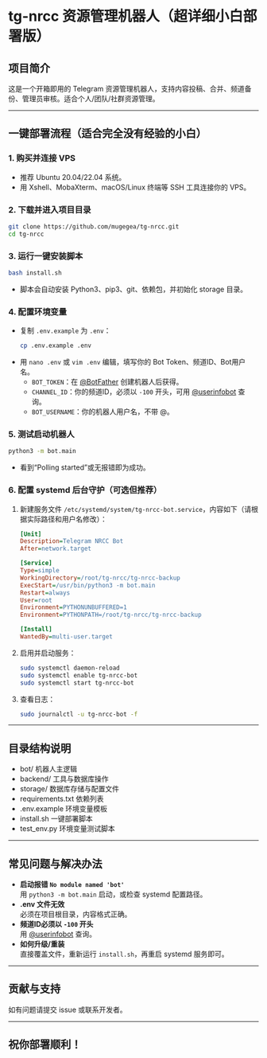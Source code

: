 # tg-nrcc 资源管理机器人（超详细小白部署版）

## 项目简介
这是一个开箱即用的 Telegram 资源管理机器人，支持内容投稿、合并、频道备份、管理员审核。适合个人/团队/社群资源管理。

---

## 一键部署流程（适合完全没有经验的小白）

### 1. 购买并连接 VPS
- 推荐 Ubuntu 20.04/22.04 系统。
- 用 Xshell、MobaXterm、macOS/Linux 终端等 SSH 工具连接你的 VPS。

### 2. 下载并进入项目目录
```bash
git clone https://github.com/mugegea/tg-nrcc.git
cd tg-nrcc
```

### 3. 运行一键安装脚本
```bash
bash install.sh
```
- 脚本会自动安装 Python3、pip3、git、依赖包，并初始化 storage 目录。

### 4. 配置环境变量
- 复制 `.env.example` 为 `.env`：
  ```bash
  cp .env.example .env
  ```
- 用 `nano .env` 或 `vim .env` 编辑，填写你的 Bot Token、频道ID、Bot用户名。
  - `BOT_TOKEN`：在 [@BotFather](https://t.me/BotFather) 创建机器人后获得。
  - `CHANNEL_ID`：你的频道ID，必须以 `-100` 开头，可用 [@userinfobot](https://t.me/userinfobot) 查询。
  - `BOT_USERNAME`：你的机器人用户名，不带 @。

### 5. 测试启动机器人
```bash
python3 -m bot.main
```
- 看到“Polling started”或无报错即为成功。

### 6. 配置 systemd 后台守护（可选但推荐）
1. 新建服务文件 `/etc/systemd/system/tg-nrcc-bot.service`，内容如下（请根据实际路径和用户名修改）：
    ```ini
    [Unit]
    Description=Telegram NRCC Bot
    After=network.target

    [Service]
    Type=simple
    WorkingDirectory=/root/tg-nrcc/tg-nrcc-backup
    ExecStart=/usr/bin/python3 -m bot.main
    Restart=always
    User=root
    Environment=PYTHONUNBUFFERED=1
    Environment=PYTHONPATH=/root/tg-nrcc/tg-nrcc-backup

    [Install]
    WantedBy=multi-user.target
    ```
2. 启用并启动服务：
    ```bash
    sudo systemctl daemon-reload
    sudo systemctl enable tg-nrcc-bot
    sudo systemctl start tg-nrcc-bot
    ```
3. 查看日志：
    ```bash
    sudo journalctl -u tg-nrcc-bot -f
    ```

---

## 目录结构说明
- bot/         机器人主逻辑
- backend/     工具与数据库操作
- storage/     数据库存储与配置文件
- requirements.txt  依赖列表
- .env.example 环境变量模板
- install.sh   一键部署脚本
- test_env.py  环境变量测试脚本

---

## 常见问题与解决办法

- **启动报错 `No module named 'bot'`**  
  用 `python3 -m bot.main` 启动，或检查 systemd 配置路径。
- **.env 文件无效**  
  必须在项目根目录，内容格式正确。
- **频道ID必须以 `-100` 开头**  
  用 [@userinfobot](https://t.me/userinfobot) 查询。
- **如何升级/重装**  
  直接覆盖文件，重新运行 `install.sh`，再重启 systemd 服务即可。

---

## 贡献与支持
如有问题请提交 issue 或联系开发者。

---

## 祝你部署顺利！ 

